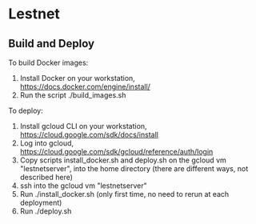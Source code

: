 # Lestnet

## Build and Deploy

To build Docker images:
1.  Install Docker on your workstation, https://docs.docker.com/engine/install/
2.  Run the script ./build_images.sh

To deploy:
1.  Install gcloud CLI on your workstation, https://cloud.google.com/sdk/docs/install
1.  Log into gcloud, https://cloud.google.com/sdk/gcloud/reference/auth/login
1.  Copy scripts install_docker.sh and deploy.sh on the gcloud vm "lestnetserver", into the home directory (there are different ways, not described here)
1.  ssh into the gcloud vm "lestnetserver"
1.  Run ./install_docker.sh (only first time, no need to rerun at each deployment)
2.  Run ./deploy.sh